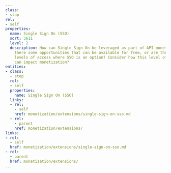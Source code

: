 ```yaml
---
class:
- stop
rel:
- self
properties:
  name: Single Sign On (SSO)
  sort: 3611
  level: 2
  description: How can Single Sign On be leveraged as part of API monetization? Are
    there some opportunities that can be available for free, or are there other higher
    levels of access where SSO is an option? Consider how this level of authentication
    can impact monetization?
entities:
- class:
  - stop
  rel:
  - self
  properties:
    name: Single Sign On (SSO)
  links:
  - rel:
    - self
    href: monetization/extensions/single-sign-on-sso.md
  - rel:
    - parent
    href: monetization/extensions/
links:
- rel:
  - self
  href: monetization/extensions/single-sign-on-sso.md
- rel:
  - parent
  href: monetization/extensions/
...
```

